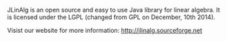 JLinAlg is an open source and easy to use Java library for linear algebra.
It is licensed under the LGPL (changed from GPL on December, 10th 2014).

Visist our website for more information: http://jlinalg.sourceforge.net
